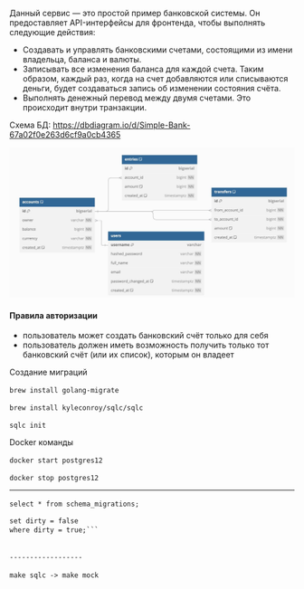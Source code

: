 Данный сервис — это простой пример банковской системы. Он предоставляет API-интерфейсы для фронтенда, чтобы выполнять следующие действия:

- Создавать и управлять банковскими счетами, состоящими из имени владельца, баланса и валюты.
- Записывать все изменения баланса для каждой счета. Таким образом, каждый раз, когда на счет добавляются или списываются деньги, будет создаваться запись об изменении состояния счёта.
- Выполнять денежный перевод между двумя счетами. Это происходит внутри транзакции.

Схема БД: https://dbdiagram.io/d/Simple-Bank-67a02f0e263d6cf9a0cb4365 

![alt text](imgs/db_scheme.jpg)


#### Правила авторизации

- пользователь может создать банковский счёт только для себя
- пользователь должен иметь возможность получить только тот банковский счёт (или их список), которым он владеет


Создание миграций

```brew install golang-migrate```

```brew install kyleconroy/sqlc/sqlc```

```sqlc init```

Docker команды

```docker start postgres12```

```docker stop postgres12```

---------------------------------------

```select * from schema_migrations;```

```update schema_migrations 
set dirty = false
where dirty = true;```


------------------

make sqlc -> make mock